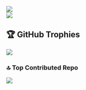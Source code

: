 ![](https://github-readme-streak-stats.herokuapp.com/?user=likhithkp&theme=dark&hide_border=false)<br/>
![](https://github-readme-stats.vercel.app/api/top-langs/?username=likhithkp&theme=dark&hide_border=false&include_all_commits=true&count_private=true&layout=compact)

## 🏆 GitHub Trophies
![](https://github-profile-trophy.vercel.app/?username=likhithkp&theme=radical&no-frame=false&no-bg=false&margin-w=4)

### 🔝 Top Contributed Repo
![](https://github-contributor-stats.vercel.app/api?username=likhithkp&limit=5&theme=dark&combine_all_yearly_contributions=true)

<!-- Proudly created with GPRM ( https://gprm.itsvg.in ) -->
